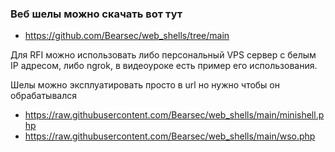 ### Веб шелы можно скачать вот тут
- https://github.com/Bearsec/web_shells/tree/main

Для RFI можно использовать либо персональный VPS сервер с белым IP адресом, либо ngrok, в видеоуроке есть пример его использования.


Шелы можно эксплуатировать просто в url но нужно чтобы он обрабатывался 
- https://raw.githubusercontent.com/Bearsec/web_shells/main/minishell.php
- https://raw.githubusercontent.com/Bearsec/web_shells/main/wso.php
